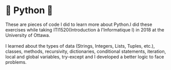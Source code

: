 # 🐍 Python 🐍
These are pieces of code I did to learn more about Python.I did these exercises while taking ITI1520(Introduction à l'Informatique I) in 2018 at the University of Ottawa.
<br/>
<br/>
I learned about the types of data (Strings, Integers, Lists, Tuples, etc.), classes, methods, recursivity, dictionaries, conditional statements, iteration, local and global variables, try-except and I developed a better logic to face problems.
